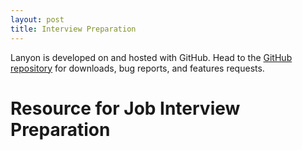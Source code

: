 ```yaml
---
layout: post
title: Interview Preparation
---
```



Lanyon is developed on and hosted with GitHub. Head to the <a href="https://github.com/poole/lanyon">GitHub repository</a> for downloads, bug reports, and features requests.

# Resource for Job Interview Preparation

